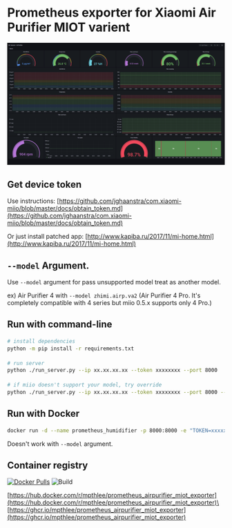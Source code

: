 # Prometheus exporter for Xiaomi Air Purifier MIOT varient

![Grafana Dashboard](img/grafana.png)

## Get device token
Use instructions: [https://github.com/jghaanstra/com.xiaomi-miio/blob/master/docs/obtain_token.md](https://github.com/jghaanstra/com.xiaomi-miio/blob/master/docs/obtain_token.md)

Or just install patched app: [http://www.kapiba.ru/2017/11/mi-home.html](http://www.kapiba.ru/2017/11/mi-home.html)

## `--model` Argument.
Use `--model` argument for pass unsupported model treat as another model.

ex) Air Purifier 4 with `--model zhimi.airp.va2` (Air Purifier 4 Pro. It's completely compatible with 4 series but miio 0.5.x supports only 4 Pro.)

## Run with command-line
```bash
# install dependencies
python -m pip install -r requirements.txt

# run server
python ./run_server.py --ip xx.xx.xx.xx --token xxxxxxxx --port 8000

# if miio doesn't support your model, try override
python ./run_server.py --ip xx.xx.xx.xx --token xxxxxxxx --port 8000 --model zhimi.airp.va2
```

## Run with Docker
```bash
docker run -d --name prometheus_humidifier -p 8000:8000 -e "TOKEN=xxxxxxxx" -e "IP=xx.xx.xx.xx" mpthlee/prometheus_airpurifier_miot_exporter
```
Doesn't work with `--model` argument.

## Container registry
[![Docker Pulls](https://img.shields.io/docker/pulls/mpthlee/prometheus_airpurifier_miot_exporter)](https://hub.docker.com/r/mpthlee/prometheus_airpurifier_miot_exporter)
![Build](https://github.com/MPThLee/prometheus_airpurifier_miot_exporter/actions/workflows/build-docker.yml/badge.svg)

[https://hub.docker.com/r/mpthlee/prometheus_airpurifier_miot_exporter](https://hub.docker.com/r/mpthlee/prometheus_airpurifier_miot_exporter)\
[https://ghcr.io/mpthlee/prometheus_airpurifier_miot_exporter](https://ghcr.io/mpthlee/prometheus_airpurifier_miot_exporter)
